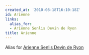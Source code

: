 ```yaml
---
created_at: '2010-08-18T16:10:18Z'
id: Arienne
links:
  alias_for:
  - Arienne Senlis Devin de Ryon
title: Arienne
---
```


Alias for [Arienne Senlis Devin de Ryon]

  [Arienne Senlis Devin de Ryon]: Arienne_Senlis_Devin_de_Ryon